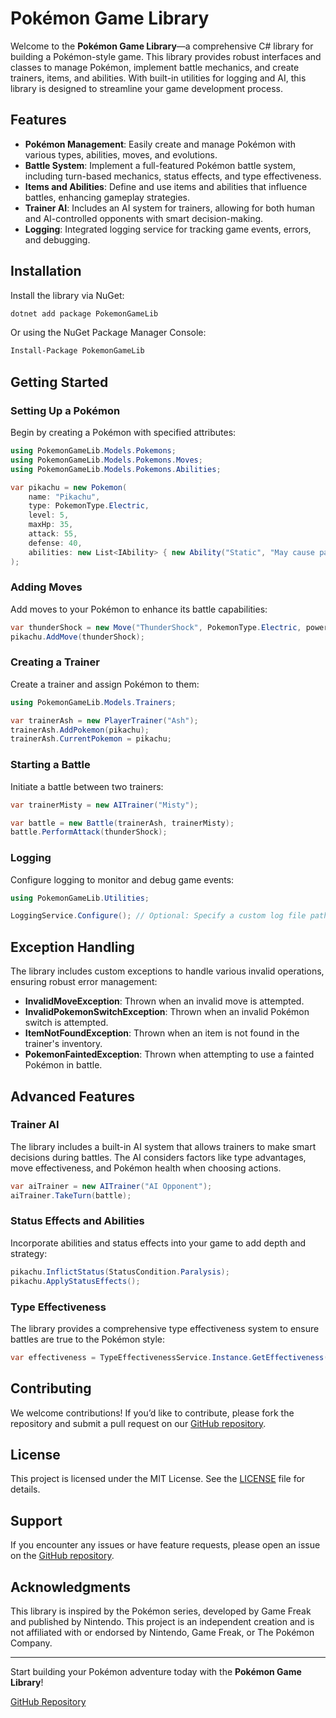 # Pokémon Game Library

Welcome to the **Pokémon Game Library**—a comprehensive C# library for building a Pokémon-style game. This library provides robust interfaces and classes to manage Pokémon, implement battle mechanics, and create trainers, items, and abilities. With built-in utilities for logging and AI, this library is designed to streamline your game development process.

## Features

- **Pokémon Management**: Easily create and manage Pokémon with various types, abilities, moves, and evolutions.
- **Battle System**: Implement a full-featured Pokémon battle system, including turn-based mechanics, status effects, and type effectiveness.
- **Items and Abilities**: Define and use items and abilities that influence battles, enhancing gameplay strategies.
- **Trainer AI**: Includes an AI system for trainers, allowing for both human and AI-controlled opponents with smart decision-making.
- **Logging**: Integrated logging service for tracking game events, errors, and debugging.

## Installation

Install the library via NuGet:

```bash
dotnet add package PokemonGameLib
```

Or using the NuGet Package Manager Console:

```bash
Install-Package PokemonGameLib
```

## Getting Started

### Setting Up a Pokémon

Begin by creating a Pokémon with specified attributes:

```csharp
using PokemonGameLib.Models.Pokemons;
using PokemonGameLib.Models.Pokemons.Moves;
using PokemonGameLib.Models.Pokemons.Abilities;

var pikachu = new Pokemon(
    name: "Pikachu",
    type: PokemonType.Electric,
    level: 5,
    maxHp: 35,
    attack: 55,
    defense: 40,
    abilities: new List<IAbility> { new Ability("Static", "May cause paralysis if touched.") }
);
```

### Adding Moves

Add moves to your Pokémon to enhance its battle capabilities:

```csharp
var thunderShock = new Move("ThunderShock", PokemonType.Electric, power: 40, level: 1);
pikachu.AddMove(thunderShock);
```

### Creating a Trainer

Create a trainer and assign Pokémon to them:

```csharp
using PokemonGameLib.Models.Trainers;

var trainerAsh = new PlayerTrainer("Ash");
trainerAsh.AddPokemon(pikachu);
trainerAsh.CurrentPokemon = pikachu;
```

### Starting a Battle

Initiate a battle between two trainers:

```csharp
var trainerMisty = new AITrainer("Misty");

var battle = new Battle(trainerAsh, trainerMisty);
battle.PerformAttack(thunderShock);
```

### Logging

Configure logging to monitor and debug game events:

```csharp
using PokemonGameLib.Utilities;

LoggingService.Configure(); // Optional: Specify a custom log file path.
```

## Exception Handling

The library includes custom exceptions to handle various invalid operations, ensuring robust error management:

- **InvalidMoveException**: Thrown when an invalid move is attempted.
- **InvalidPokemonSwitchException**: Thrown when an invalid Pokémon switch is attempted.
- **ItemNotFoundException**: Thrown when an item is not found in the trainer's inventory.
- **PokemonFaintedException**: Thrown when attempting to use a fainted Pokémon in battle.

## Advanced Features

### Trainer AI

The library includes a built-in AI system that allows trainers to make smart decisions during battles. The AI considers factors like type advantages, move effectiveness, and Pokémon health when choosing actions.

```csharp
var aiTrainer = new AITrainer("AI Opponent");
aiTrainer.TakeTurn(battle);
```

### Status Effects and Abilities

Incorporate abilities and status effects into your game to add depth and strategy:

```csharp
pikachu.InflictStatus(StatusCondition.Paralysis);
pikachu.ApplyStatusEffects();
```

### Type Effectiveness

The library provides a comprehensive type effectiveness system to ensure battles are true to the Pokémon style:

```csharp
var effectiveness = TypeEffectivenessService.Instance.GetEffectiveness(PokemonType.Fire, PokemonType.Grass);
```

## Contributing

We welcome contributions! If you’d like to contribute, please fork the repository and submit a pull request on our [GitHub repository](https://github.com/kuzziv/pokemonLib).

## License

This project is licensed under the MIT License. See the [LICENSE](LICENSE) file for details.

## Support

If you encounter any issues or have feature requests, please open an issue on the [GitHub repository](https://github.com/kuzziv/pokemonLib).

## Acknowledgments

This library is inspired by the Pokémon series, developed by Game Freak and published by Nintendo. This project is an independent creation and is not affiliated with or endorsed by Nintendo, Game Freak, or The Pokémon Company.

---

Start building your Pokémon adventure today with the **Pokémon Game Library**! 

[GitHub Repository](https://github.com/kuzziv/pokemonLib)